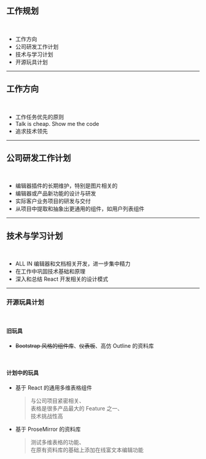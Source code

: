 <!-- section-title: part -->

## 工作规划

<br />

- 工作方向
- 公司研发工作计划
- 技术与学习计划
- 开源玩具计划

---

## 工作方向

<br />

- 工作任务优先的原则
- Talk is cheap. Show me the code
- 追求技术领先

---

## 公司研发工作计划

<br />

- 编辑器插件的长期维护，特别是图片相关的
- 编辑器或产品新功能的设计与研发
- 实际客户业务项目的研发与交付
- 从项目中提取和抽象出更通用的组件，如用户列表组件

---

## 技术与学习计划

<br />

- ALL IN 编辑器和文档相关开发，进一步集中精力
- 在工作中巩固技术基础和原理
- 深入和总结 React 开发相关的设计模式

---

### 开源玩具计划

<br />

#### 旧玩具

- ~~Bootstrap 风格的组件库~~、~~仪表板~~、高仿 Outline 的资料库

<br />

#### 计划中的玩具

- 基于 React 的通用多维表格组件
  > 与公司项目紧密相关、  
  > 表格是很多产品最大的 Feature 之一、  
  > 技术挑战性高
- 基于 ProseMirror 的资料库
  > 测试多维表格的功能、  
  > 在原有资料库的基础上添加在线富文本编辑功能
